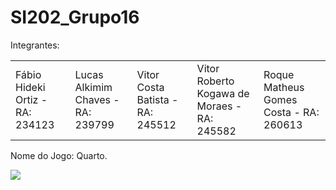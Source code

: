 # SI202_Grupo16

Integrantes:

<table>
 <tr>
<td> Fábio Hideki Ortiz - RA: 234123 </td>
<td> Lucas Alkimim Chaves - RA: 239799 </td>
<td> Vitor Costa Batista - RA: 245512 </td>
<td> Vitor Roberto Kogawa de Moraes - RA: 245582 </td>
<td> Roque Matheus Gomes Costa - RA: 260613 </td>
 </tr>
</table>
 
Nome do Jogo: Quarto.

<a href = "https://colab.research.google.com/drive/1J5hD9w-Y7OHrbeUwnBR6RxF0zXSnfDUG?usp=sharing">
 
 <img src= "https://drive.google.com/file/d/11jwrwnGcdAdH8Uyedn-2L5Hj5BbvIp0f/view?usp=sharing" >

</a>


